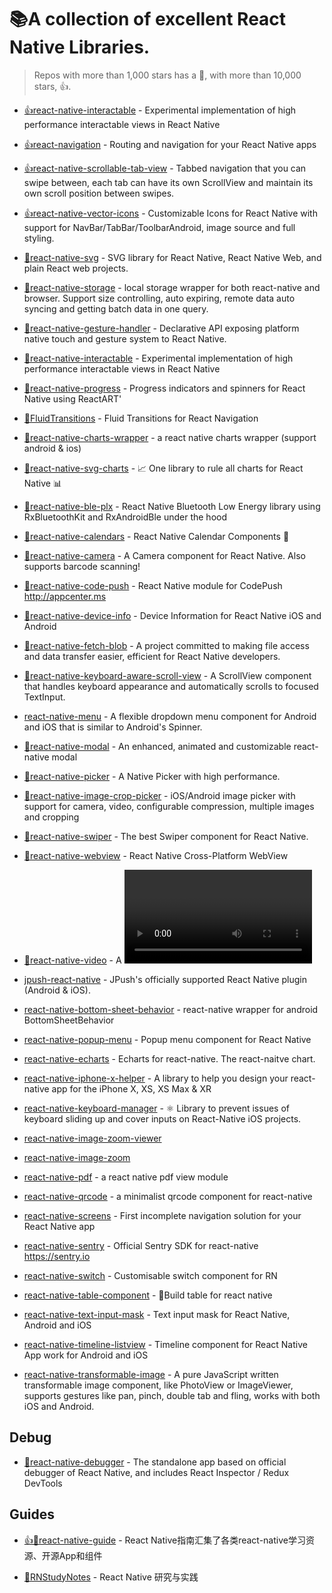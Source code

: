 # 📚A collection of excellent React Native Libraries.

> Repos with more than 1,000 stars has a 👏, with more than 10,000 stars, 👍.

- [👍react-native-interactable](https://github.com/wix/react-native-interactable) - Experimental implementation of high performance interactable views in React Native

- [👍react-navigation](https://github.com/react-navigation/react-navigation) - Routing and navigation for your React Native apps

- [👍react-native-scrollable-tab-view](https://github.com/ptomasroos/react-native-scrollable-tab-view) - Tabbed navigation that you can swipe between, each tab can have its own ScrollView and maintain its own scroll position between swipes.

- [👍react-native-vector-icons](https://github.com/oblador/react-native-vector-icons) - Customizable Icons for React Native with support for NavBar/TabBar/ToolbarAndroid, image source and full styling.

- [👏react-native-svg](https://github.com/react-native-community/react-native-svg) - SVG library for React Native, React Native Web, and plain React web projects.

- [👏react-native-storage](https://github.com/sunnylqm/react-native-storage) - local storage wrapper for both react-native and browser. Support size controlling, auto expiring, remote data auto syncing and getting batch data in one query.

- [👏react-native-gesture-handler](https://github.com/kmagiera/react-native-gesture-handler) - Declarative API exposing platform native touch and gesture system to React Native.

- [👏react-native-interactable](https://github.com/wix/react-native-interactable) - Experimental implementation of high performance interactable views in React Native

- [👏react-native-progress](https://github.com/oblador/react-native-progress) - Progress indicators and spinners for React Native using ReactART'

- [👏FluidTransitions](https://github.com/fram-x/FluidTransitions) - Fluid Transitions for React Navigation

- [👏react-native-charts-wrapper](https://github.com/wuxudong/react-native-charts-wrapper) - a react native charts wrapper (support android & ios)

- [👏react-native-svg-charts](https://github.com/JesperLekland/react-native-svg-charts) - 📈 One library to rule all charts for React Native 📊

- [👏react-native-ble-plx](https://github.com/Polidea/react-native-ble-plx) - React Native Bluetooth Low Energy library using RxBluetoothKit and RxAndroidBle under the hood

- [👏react-native-calendars](https://github.com/wix/react-native-calendars) - React Native Calendar Components 📆

- [👏react-native-camera](https://github.com/react-native-community/react-native-camera) - A Camera component for React Native. Also supports barcode scanning!

- [👏react-native-code-push](https://github.com/microsoft/react-native-code-push) - React Native module for CodePush http://appcenter.ms

- [👏react-native-device-info](https://github.com/react-native-community/react-native-device-info) - Device Information for React Native iOS and Android

- [👏react-native-fetch-blob](https://github.com/wkh237/react-native-fetch-blob) - A project committed to making file access and data transfer easier, efficient for React Native developers.

- [👏react-native-keyboard-aware-scroll-view](https://github.com/APSL/react-native-keyboard-aware-scroll-view) - A ScrollView component that handles keyboard appearance and automatically scrolls to focused TextInput.

- [react-native-menu](https://github.com/jaysoo/react-native-menu) - A flexible dropdown menu component for Android and iOS that is similar to Android's Spinner.

- [👏react-native-modal](https://github.com/react-native-community/react-native-modal) - An enhanced, animated and customizable react-native modal

- [👏react-native-picker](https://github.com/beefe/react-native-picker) - A Native Picker with high performance.

- [👏react-native-image-crop-picker](https://github.com/ivpusic/react-native-image-crop-picker) - iOS/Android image picker with support for camera, video, configurable compression, multiple images and cropping

- [👏react-native-swiper](https://github.com/leecade/react-native-swiper) - The best Swiper component for React Native.

- [👏react-native-webview](https://github.com/react-native-community/react-native-webview) - React Native Cross-Platform WebView

- [👏react-native-video](https://github.com/react-native-community/react-native-video) - A <Video /> component for react-native

- [jpush-react-native](https://github.com/jpush/jpush-react-native) - JPush's officially supported React Native plugin (Android & iOS).

- [react-native-bottom-sheet-behavior](https://github.com/cesardeazevedo/react-native-bottom-sheet-behavior) - react-native wrapper for android BottomSheetBehavior

- [react-native-popup-menu](https://github.com/instea/react-native-popup-menu) - Popup menu component for React Native

- [react-native-echarts](https://github.com/somonus/react-native-echarts) - Echarts for react-native. The react-naitve chart.

- [react-native-iphone-x-helper](https://github.com/ptelad/react-native-iphone-x-helper) - A library to help you design your react-native app for the iPhone X, XS, XS Max & XR

- [react-native-keyboard-manager](https://github.com/douglasjunior/react-native-keyboard-manager) - ⚛ Library to prevent issues of keyboard sliding up and cover inputs on React-Native iOS projects.

- [react-native-image-zoom-viewer](https://github.com/magicwing/react-native-image-zoom-viewer)

- [react-native-image-zoom](https://github.com/ascoders/react-native-image-zoom)

- [react-native-pdf](https://github.com/wonday/react-native-pdf) - a react native pdf view module

- [react-native-qrcode](https://github.com/cssivision/react-native-qrcode) - a minimalist qrcode component for react-native

- [react-native-screens](https://github.com/kmagiera/react-native-screens) - First incomplete navigation solution for your React Native app

- [react-native-sentry](https://github.com/getsentry/react-native-sentry) - Official Sentry SDK for react-native https://sentry.io

- [react-native-switch](https://github.com/shahen94/react-native-switch) - Customisable switch component for RN

- [react-native-table-component](https://github.com/Gil2015/react-native-table-component) - 🌱Build table for react native

- [react-native-text-input-mask](https://github.com/react-native-community/react-native-text-input-mask) - Text input mask for React Native, Android and iOS

- [react-native-timeline-listview](https://github.com/thegamenicorus/react-native-timeline-listview) - Timeline component for React Native App work for Android and iOS

- [react-native-transformable-image](https://github.com/ldn0x7dc/react-native-transformable-image) - A pure JavaScript written transformable image component, like PhotoView or ImageViewer, supports gestures like pan, pinch, double tab and fling, works with both iOS and Android.

## Debug

- [👏react-native-debugger](https://github.com/jhen0409/react-native-debugger) - The standalone app based on official debugger of React Native, and includes React Inspector / Redux DevTools

## Guides

- [👍👏react-native-guide](https://github.com/reactnativecn/react-native-guide) - React Native指南汇集了各类react-native学习资源、开源App和组件

- [👏RNStudyNotes](https://github.com/crazycodeboy/RNStudyNotes) - React Native 研究与实践
